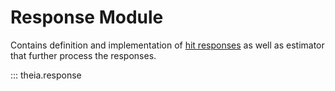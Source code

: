 # Response Module

Contains definition and implementation of
[hit responses](../pipeline/components.md#hit-response) as well as estimator
that further process the responses.

::: theia.response
